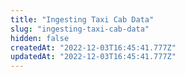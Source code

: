 ```yaml
---
title: "Ingesting Taxi Cab Data"
slug: "ingesting-taxi-cab-data"
hidden: false
createdAt: "2022-12-03T16:45:41.777Z"
updatedAt: "2022-12-03T16:45:41.777Z"
---
```

